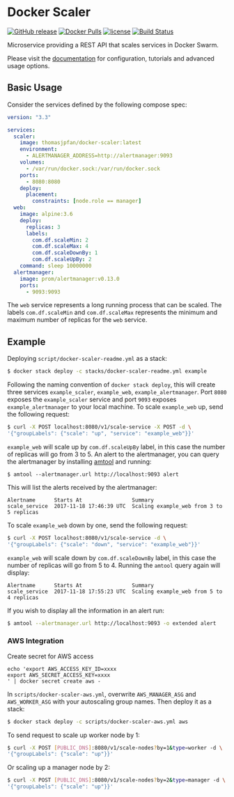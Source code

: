# Docker Scaler

[![GitHub release](https://img.shields.io/github/release/thomasjpfan/docker-scaler.svg)](https://github.com/thomasjpfan/docker-scaler)
[![Docker Pulls](https://img.shields.io/docker/pulls/thomasjpfan/docker-scaler.svg)](https://github.com/thomasjpfan/docker-scaler)
[![license](https://img.shields.io/github/license/thomasjpfan/docker-scaler.svg)](https://github.com/thomasjpfan/docker-scaler)
[![Build Status](https://travis-ci.org/thomasjpfan/docker-scaler.svg?branch=master)](https://travis-ci.org/thomasjpfan/docker-scaler)

Microservice providing a REST API that scales services in Docker Swarm.

Please visit the [documentation](http://scaler.dockerflow.com) for configuration, tutorials and advanced usage options.

## Basic Usage

Consider the services defined by the following compose spec:

```yml
version: "3.3"

services:
  scaler:
    image: thomasjpfan/docker-scaler:latest
    environment:
      - ALERTMANAGER_ADDRESS=http://alertmanager:9093
    volumes:
      - /var/run/docker.sock:/var/run/docker.sock
    ports:
      - 8080:8080
    deploy:
      placement:
        constraints: [node.role == manager]
  web:
    image: alpine:3.6
    deploy:
      replicas: 3
      labels:
        com.df.scaleMin: 2
        com.df.scaleMax: 4
        com.df.scaleDownBy: 1
        com.df.scaleUpBy: 2
    command: sleep 10000000
  alertmanager:
    image: prom/alertmanager:v0.13.0
    ports:
      - 9093:9093

```

The `web` service represents a long running process that can be scaled. The labels `com.df.scaleMin`
and `com.df.scaleMax` represents the minimum and maximum number of replicas for the `web` service.

## Example

Deploying `script/docker-scaler-readme.yml` as a stack:
```bash
$ docker stack deploy -c stacks/docker-scaler-readme.yml example
```
Following the naming convention of `docker stack deploy`, this will create three services `example_scaler`, `example_web`, `example_alertmanager`. Port `8080` exposes the `example_scaler` service and port `9093` exposes `example_alertmanager` to your local machine. To scale `example_web` up, send the following request:
```bash
$ curl -X POST localhost:8080/v1/scale-service -X POST -d \
'{"groupLabels": {"scale": "up", "service": "example_web"}}'
```
`example_web` will scale up by `com.df.scaleUpBy` label, in this case the number of replicas will go from 3 to 5. An alert to the alertmanager, you can query the alertmanager by installing [amtool](https://github.com/prometheus/alertmanager) and running:
```
$ amtool --alertmanager.url http://localhost:9093 alert
```
This will list the alerts received by the alertmanager:
```
Alertname      Starts At                Summary
scale_service  2017-11-18 17:46:39 UTC  Scaling example_web from 3 to 5 replicas
```
To scale `example_web` down by one, send the following request:
```bash
$ curl -X POST localhost:8080/v1/scale-service -d \
'{"groupLabels": {"scale": "down", "service": "example_web"}}'
```
`example_web` will scale down by `com.df.scaleDownBy` label, in this case the number of replicas will go from 5 to 4. Running the `amtool` query again will display:
```
Alertname      Starts At                Summary
scale_service  2017-11-18 17:55:23 UTC  Scaling example_web from 5 to 4 replicas
```
If you wish to display all the information in an alert run:
```bash
$ amtool --alertmanager.url http://localhost:9093 -o extended alert
```

### AWS Integration

Create secret for AWS access
```
echo 'export AWS_ACCESS_KEY_ID=xxxx
export AWS_SECRET_ACCESS_KEY=xxxx
' | docker secret create aws -
```
In `scripts/docker-scaler-aws.yml`, overwrite `AWS_MANAGER_ASG` and `AWS_WORKER_ASG`
with your autoscaling group names. Then deploy it as a stack:
```bash
$ docker stack deploy -c scripts/docker-scaler-aws.yml aws
```
To send request to scale up worker node by 1:
```bash
$ curl -X POST [PUBLIC_DNS]:8080/v1/scale-nodes?by=1&type=worker -d \
'{"groupLabels": {"scale": "up"}}'
```
Or scaling up a manager node by 2:
```bash
$ curl -X POST [PUBLIC_DNS]:8080/v1/scale-nodes?by=2&type=manager -d \
'{"groupLabels": {"scale": "up"}}'
```
